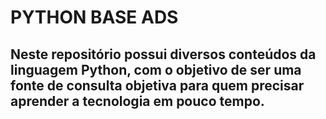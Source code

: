 # PYTHON BASE ADS

## Neste repositório possui diversos conteúdos da linguagem Python, com o objetivo de ser uma fonte de consulta objetiva para quem precisar aprender a tecnologia em pouco tempo.
